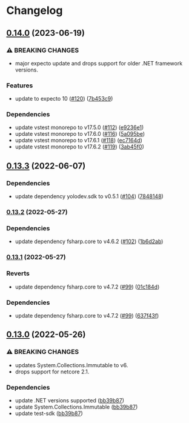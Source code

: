 # Changelog

## [0.14.0](https://github.com/YoloDev/YoloDev.Expecto.TestSdk/compare/YoloDev.Expecto.TestSdk-v0.13.3...YoloDev.Expecto.TestSdk-v0.14.0) (2023-06-19)


### ⚠ BREAKING CHANGES

* major expecto update and drops support for older .NET framework versions.

### Features

* update to expecto 10 ([#120](https://github.com/YoloDev/YoloDev.Expecto.TestSdk/issues/120)) ([7b453c9](https://github.com/YoloDev/YoloDev.Expecto.TestSdk/commit/7b453c9ff2270927fccf1495b64924db31441fb7))


### Dependencies

* update vstest monorepo to v17.5.0 ([#112](https://github.com/YoloDev/YoloDev.Expecto.TestSdk/issues/112)) ([e9236e1](https://github.com/YoloDev/YoloDev.Expecto.TestSdk/commit/e9236e185b5890c190bf61f86ced50a1dddb082f))
* update vstest monorepo to v17.6.0 ([#116](https://github.com/YoloDev/YoloDev.Expecto.TestSdk/issues/116)) ([5a095be](https://github.com/YoloDev/YoloDev.Expecto.TestSdk/commit/5a095beddc9f89884a77d339be2e811c692d20f7))
* update vstest monorepo to v17.6.1 ([#118](https://github.com/YoloDev/YoloDev.Expecto.TestSdk/issues/118)) ([ec7164d](https://github.com/YoloDev/YoloDev.Expecto.TestSdk/commit/ec7164dce8bb25f4579ed0b249a88375b7b435c8))
* update vstest monorepo to v17.6.2 ([#119](https://github.com/YoloDev/YoloDev.Expecto.TestSdk/issues/119)) ([3ab45f0](https://github.com/YoloDev/YoloDev.Expecto.TestSdk/commit/3ab45f0a71d8f062eb80c37777f6a88b7544702b))

## [0.13.3](https://github.com/YoloDev/YoloDev.Expecto.TestSdk/compare/YoloDev.Expecto.TestSdk-v0.13.2...YoloDev.Expecto.TestSdk-v0.13.3) (2022-06-07)


### Dependencies

* update dependency yolodev.sdk to v0.5.1 ([#104](https://github.com/YoloDev/YoloDev.Expecto.TestSdk/issues/104)) ([7848148](https://github.com/YoloDev/YoloDev.Expecto.TestSdk/commit/7848148bac04523116a6f3fec20b681443959193))

### [0.13.2](https://github.com/YoloDev/YoloDev.Expecto.TestSdk/compare/YoloDev.Expecto.TestSdk-v0.13.1...YoloDev.Expecto.TestSdk-v0.13.2) (2022-05-27)


### Dependencies

* update dependency fsharp.core to v4.6.2 ([#102](https://github.com/YoloDev/YoloDev.Expecto.TestSdk/issues/102)) ([1b6d2ab](https://github.com/YoloDev/YoloDev.Expecto.TestSdk/commit/1b6d2abb7998d86b41344cf05ea0a7ee1fb62e60))

### [0.13.1](https://github.com/YoloDev/YoloDev.Expecto.TestSdk/compare/YoloDev.Expecto.TestSdk-v0.13.0...YoloDev.Expecto.TestSdk-v0.13.1) (2022-05-27)


### Reverts

* update dependency fsharp.core to v4.7.2 ([#99](https://github.com/YoloDev/YoloDev.Expecto.TestSdk/issues/99)) ([01c184d](https://github.com/YoloDev/YoloDev.Expecto.TestSdk/commit/01c184df9d8e1eaae4a764a6d232793858f07a5b))


### Dependencies

* update dependency fsharp.core to v4.7.2 ([#99](https://github.com/YoloDev/YoloDev.Expecto.TestSdk/issues/99)) ([637f43f](https://github.com/YoloDev/YoloDev.Expecto.TestSdk/commit/637f43fb7b5589054f657800c911ba801430c9a0))

## [0.13.0](https://github.com/YoloDev/YoloDev.Expecto.TestSdk/compare/YoloDev.Expecto.TestSdk-v0.12.20...YoloDev.Expecto.TestSdk-v0.13.0) (2022-05-26)


### ⚠ BREAKING CHANGES

* updates System.Collections.Immutable to v6.
* drops support for netcore 2.1.

### Dependencies

* update .NET versions supported ([bb39b87](https://github.com/YoloDev/YoloDev.Expecto.TestSdk/commit/bb39b87a3ccd4afbee19a4bc87b8456d19781326))
* update System.Collections.Immutable ([bb39b87](https://github.com/YoloDev/YoloDev.Expecto.TestSdk/commit/bb39b87a3ccd4afbee19a4bc87b8456d19781326))
* update test-sdk ([bb39b87](https://github.com/YoloDev/YoloDev.Expecto.TestSdk/commit/bb39b87a3ccd4afbee19a4bc87b8456d19781326))
